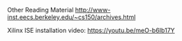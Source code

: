 Other Reading Material
http://www-inst.eecs.berkeley.edu/~cs150/archives.html

Xilinx ISE installation video:
https://youtu.be/meO-b6Ib17Y
